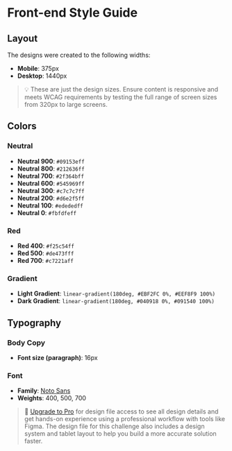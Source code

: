 # Front-end Style Guide

## Layout

The designs were created to the following widths:

- **Mobile**: 375px
- **Desktop**: 1440px

> 💡 These are just the design sizes. Ensure content is responsive and meets WCAG requirements by testing the full range of screen sizes from 320px to large screens.

## Colors

### Neutral

- **Neutral 900**: `#09153eff`
- **Neutral 800**: `#212636ff`
- **Neutral 700**: `#2f364bff`
- **Neutral 600**: `#545969ff`
- **Neutral 300**: `#c7c7c7ff`
- **Neutral 200**: `#d6e2f5ff`
- **Neutral 100**: `#edededff`
- **Neutral 0**: `#fbfdfeff`

### Red

- **Red 400**: `#f25c54ff`
- **Red 500**: `#de473fff`
- **Red 700**: `#c7221aff`

### Gradient

- **Light Gradient**: `linear-gradient(180deg, #EBF2FC 0%, #EEF8F9 100%)`
- **Dark Gradient**: `linear-gradient(180deg, #040918 0%, #091540 100%)`

## Typography

### Body Copy

- **Font size (paragraph)**: 16px

### Font

- **Family**: [Noto Sans](https://fonts.google.com/noto/specimen/Noto+Sans)
- **Weights**: 400, 500, 700

> 💎 [Upgrade to Pro](https://www.frontendmentor.io/pro?ref=style-guide) for design file access to see all design details and get hands-on experience using a professional workflow with tools like Figma. The design file for this challenge also includes a design system and tablet layout to help you build a more accurate solution faster.